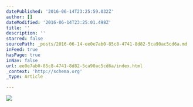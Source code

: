 ```yaml
---
datePublished: '2016-06-14T23:25:59.032Z'
author: []
dateModified: '2016-06-14T23:25:01.498Z'
title: ''
description: ''
starred: false
sourcePath: _posts/2016-06-14-ee0e7ab0-85c8-4741-8d82-5ca90ac5cd6a.md
inFeed: true
hasPage: true
inNav: false
url: ee0e7ab0-85c8-4741-8d82-5ca90ac5cd6a/index.html
_context: 'http://schema.org'
_type: Article

---
```

![](https://the-grid-user-content.s3-us-west-2.amazonaws.com/81e1048b-1e54-4b69-8b06-65bad631fc8a.jpg)